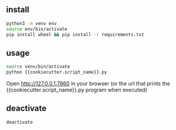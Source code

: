 ## install
```bash
python3 -m venv env
source env/bin/activate
pip install wheel && pip install -r requirements.txt
```

## usage
```bash
source venv/bin/activate
python {{cookiecutter.script_name}}.py
```

Open http://127.0.0.1:7860 in your browser (or the url that prints the {{cookiecutter.script_name}}.py program when executed) 

## deactivate
```bash
deactivate
```
